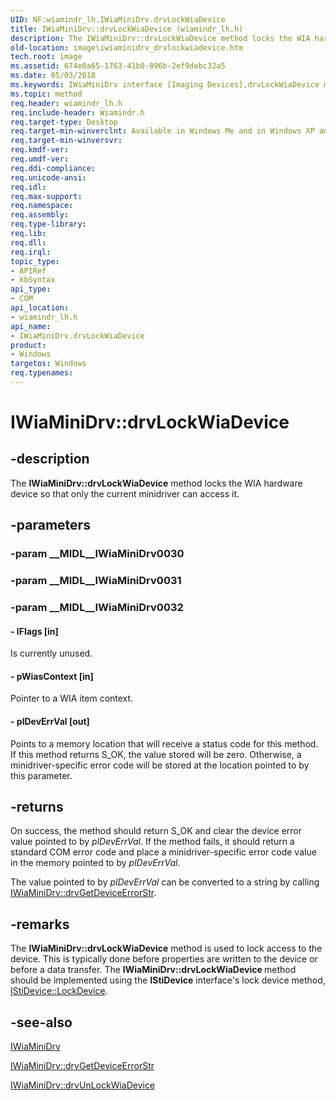 ```yaml
---
UID: NF:wiamindr_lh.IWiaMiniDrv.drvLockWiaDevice
title: IWiaMiniDrv::drvLockWiaDevice (wiamindr_lh.h)
description: The IWiaMiniDrv::drvLockWiaDevice method locks the WIA hardware device so that only the current minidriver can access it.
old-location: image\iwiaminidrv_drvlockwiadevice.htm
tech.root: image
ms.assetid: 674e0a65-1763-41b0-896b-2ef9debc32a5
ms.date: 05/03/2018
ms.keywords: IWiaMiniDrv interface [Imaging Devices],drvLockWiaDevice method, IWiaMiniDrv.drvLockWiaDevice, IWiaMiniDrv::drvLockWiaDevice, MiniDrv_5ae2a5c5-524c-46ce-8ae4-d8edd5d76fcc.xml, drvLockWiaDevice, drvLockWiaDevice method [Imaging Devices], drvLockWiaDevice method [Imaging Devices],IWiaMiniDrv interface, image.iwiaminidrv_drvlockwiadevice, wiamindr_lh/IWiaMiniDrv::drvLockWiaDevice
ms.topic: method
req.header: wiamindr_lh.h
req.include-header: Wiamindr.h
req.target-type: Desktop
req.target-min-winverclnt: Available in Windows Me and in Windows XP and later.
req.target-min-winversvr: 
req.kmdf-ver: 
req.umdf-ver: 
req.ddi-compliance: 
req.unicode-ansi: 
req.idl: 
req.max-support: 
req.namespace: 
req.assembly: 
req.type-library: 
req.lib: 
req.dll: 
req.irql: 
topic_type:
- APIRef
- kbSyntax
api_type:
- COM
api_location:
- wiamindr_lh.h
api_name:
- IWiaMiniDrv.drvLockWiaDevice
product:
- Windows
targetos: Windows
req.typenames: 
---
```


# IWiaMiniDrv::drvLockWiaDevice


## -description


The <b>IWiaMiniDrv::drvLockWiaDevice</b> method locks the WIA hardware device so that only the current minidriver can access it.


## -parameters




### -param __MIDL__IWiaMiniDrv0030




### -param __MIDL__IWiaMiniDrv0031




### -param __MIDL__IWiaMiniDrv0032






#### - lFlags [in]

Is currently unused. 


#### - pWiasContext [in]

Pointer to a WIA item context.


#### - plDevErrVal [out]

Points to a memory location that will receive a status code for this method. If this method returns S_OK, the value stored will be zero. Otherwise, a minidriver-specific error code will be stored at the location pointed to by this parameter.


## -returns



On success, the method should return S_OK and clear the device error value pointed to by <i>plDevErrVal</i>. If the method fails, it should return a standard COM error code and place a minidriver-specific error code value in the memory pointed to by <i>plDevErrVal</i>.

The value pointed to by <i>plDevErrVal</i> can be converted to a string by calling <a href="https://docs.microsoft.com/windows-hardware/drivers/ddi/content/wiamindr_lh/nf-wiamindr_lh-iwiaminidrv-drvgetdeviceerrorstr">IWiaMiniDrv::drvGetDeviceErrorStr</a>.




## -remarks



The <b>IWiaMiniDrv::drvLockWiaDevice</b> method is used to lock access to the device. This is typically done before properties are written to the device or before a data transfer. The <b>IWiaMiniDrv::drvLockWiaDevice </b>method should be implemented using the <b>IStiDevice</b> interface's lock device method, <a href="https://docs.microsoft.com/windows-hardware/drivers/ddi/content/sti/nf-sti-istidevice-lockdevice">IStiDevice::LockDevice</a>.




## -see-also




<a href="https://docs.microsoft.com/windows-hardware/drivers/ddi/content/wiamindr_lh/nn-wiamindr_lh-iwiaminidrv">IWiaMiniDrv</a>



<a href="https://docs.microsoft.com/windows-hardware/drivers/ddi/content/wiamindr_lh/nf-wiamindr_lh-iwiaminidrv-drvgetdeviceerrorstr">IWiaMiniDrv::drvGetDeviceErrorStr</a>



<a href="https://docs.microsoft.com/windows-hardware/drivers/ddi/content/wiamindr_lh/nf-wiamindr_lh-iwiaminidrv-drvunlockwiadevice">IWiaMiniDrv::drvUnLockWiaDevice</a>
 

 

